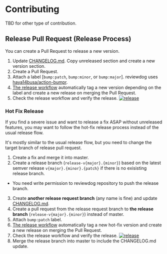 # Contributing

TBD for other type of contribution.

## Release Pull Request (Release Process)
You can create a Pull Request to release a new version.

1. Update [CHANGELOG.md](../CHANGELOG.md). Copy unreleased section and create a new version section.
2. Create a Pull Request.
3. Attach a label [`bump:patch`, `bump:minor`, or `bump:major`]. reviewdog uses [haya14busa/action-bumpr](https://github.com/haya14busa/action-bumpr).
4. [The release workflow](./workflows/release.yml) automatically tag a
   new version depending on the label and create a new release on merging the
   Pull Request.
5. Check the release workflow and verify the release. [![release](https://github.com/reviewdog/reviewdog/workflows/release/badge.svg)](https://github.com/reviewdog/reviewdog/actions?query=workflow%3Arelease)

### Hot Fix Release

If you find a severe issue and want to release a fix ASAP without unreleased features,
you may want to follow the hot-fix release process instead of the usual release flow.

It's mostly similar to the usual release flow, but you need to change the target branch of release pull request.

1. Create a fix and merge it into master.
2. Create a release branch (`release-v{major}.{minor}`) based on the latest semver release `v{major}.{minor}.{patch}` if there is no exisisting release branch.
  - You need write permission to reviewdog repository to push the release branch.
3. Create **another release request branch** (any name is fine) and update [CHANGELOG.md](../CHANGELOG.md).
4. Create a pull request from the release request branch to **the release branch** (`release-v{major}.{minor}`) instead of master.
5. Attach `bump:patch` label.
6. [The release workflow](./workflows/release.yml) automatically tag a
   new hot-fix version and create a new release on merging the Pull Request.
7. Check the release workflow and verify the release. [![release](https://github.com/reviewdog/reviewdog/workflows/release/badge.svg)](https://github.com/reviewdog/reviewdog/actions?query=workflow%3Arelease)
8. Merge the release branch into master to include the CHANGELOG.md update.
